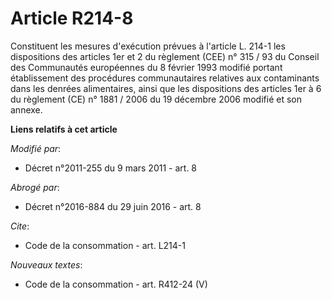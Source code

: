 # Article R214-8

Constituent les mesures d'exécution prévues à l'article L. 214-1 les dispositions des articles 1er et 2 du règlement (CEE) n°
315 / 93 du Conseil des Communautés européennes du 8 février 1993 modifié portant établissement des procédures communautaires
relatives aux contaminants dans les denrées alimentaires, ainsi que les dispositions des articles 1er à 6 du règlement (CE)
n° 1881 / 2006 du 19 décembre 2006 modifié et son annexe.

**Liens relatifs à cet article**

_Modifié par_:

  - Décret n°2011-255 du 9 mars 2011 - art. 8

_Abrogé par_:

  - Décret n°2016-884 du 29 juin 2016 - art. 8

_Cite_:

  - Code de la consommation - art. L214-1

_Nouveaux textes_:

  - Code de la consommation - art. R412-24 (V)
